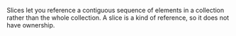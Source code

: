 Slices let you reference a contiguous sequence of elements in a collection rather than the whole collection. A slice is a kind of reference, so it does not have ownership.



